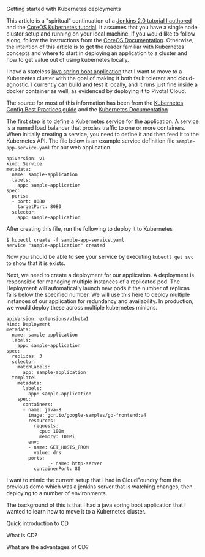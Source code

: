 Getting started with Kubernetes deployments

This article is a "spiritual" continuation of a [Jenkins 2.0 tutorial I authored](https://github.com/iflowfor8hours/jenkins2-pipeline-demo) and the [CoreOS Kubernetes tutorial](https://coreos.com/kubernetes/docs/latest/kubernetes-on-vagrant-single.html). It assumes that you have a single node cluster setup and running on your local machine. If you would like to follow along, follow the instructions from the [CoreOS Documentation](https://coreos.com/kubernetes/docs/latest/kubernetes-on-vagrant-single.html). Otherwise, the intention of this article is to get the reader familiar with Kubernetes concepts and where to start in deploying an application to a cluster and how to get value out of using kubernetes locally.

I have a stateless [java spring boot application](https://github.com/iflowfor8hours/sample-spring-cloud-svc-ci) that I want to move to a Kubernetes cluster with the goal of making it both fault tolerant and cloud-agnostic. I currently can build and test it locally, and it runs just fine inside a docker container as well, as evidenced by deploying it to Pivotal Cloud.

The source for most of this information has been from the [Kubernetes Config Best Practices guide](http://kubernetes.io/docs/user-guide/config-best-practices/) and the [Kubernetes Documentation](http://kubernetes.io/docs)

The first step is to define a Kubernetes service for the application. A service is a named load balancer that proxies traffic to one or more containers. When initially creating a service, you need to define it and then feed it to the Kubernetes API. The file below is an example service definition file `sample-app-service.yaml` for our web application.

```
apiVersion: v1                                                                        
kind: Service
metadata:
  name: sample-application
  labels:
    app: sample-application
spec:
  ports:
  - port: 8080
    targetPort: 8080
  selector:
    app: sample-application
```

After creating this file, run the following to deploy it to Kubernetes

```
$ kubectl create -f sample-app-service.yaml 
service "sample-application" created
```

Now you should be able to see your service by executing `kubectl get svc` to show that it is exists.

Next, we need to create a deployment for our application. A deployment is responsible for managing multiple instances of a replicated pod. The Deployment will automatically launch new pods if the number of replicas falls below the specified number. We will use this here to deploy multiple instances of our application for redundancy and availability. In production, we would deploy these across multiple kubernetes minions.

```
apiVersion: extensions/v1beta1
kind: Deployment
metadata:
  name: sample-application
  labels:
    app: sample-application
spec:
  replicas: 3
  selector:
    matchLabels:
      app: sample-application
  template:
    metadata:
      labels:
        app: sample-application
    spec:
      containers:
      - name: java-8
        image: gcr.io/google-samples/gb-frontend:v4
        resources:
          requests:
            cpu: 100m
            memory: 100Mi
        env:
        - name: GET_HOSTS_FROM
          value: dns
        ports:
				- name: http-server
          containerPort: 80
```

I want to mimic the current setup that I had in CloudFoundry from the previous demo which was a jenkins server that is watching changes, then deploying to a number of environments.



The background of this is that I had a java spring boot application that I wanted to learn how to move it to a Kubernetes cluster. 


Quick introduction to CD

What is CD?

What are the advantages of CD?


